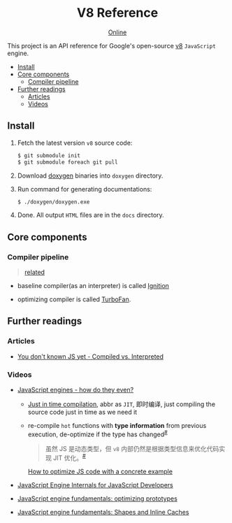 <h1 align="center">V8 Reference</h1>

<p align="center"><a href="https://lbwa.github.io/v8-reference">Online</a></p>

This project is an API reference for Google's open-source [v8](https://github.com/v8/v8) `JavaScript` engine.

<!-- TOC -->

- [Install](#install)
- [Core components](#core-components)
  - [Compiler pipeline](#compiler-pipeline)
- [Further readings](#further-readings)
  - [Articles](#articles)
  - [Videos](#videos)

<!-- /TOC -->

## Install

1. Fetch the latest version `v8` source code:

   ```bash
   $ git submodule init
   $ git submodule foreach git pull
   ```

1. Download [doxygen](https://github.com/doxygen/doxygen) binaries into `doxygen` directory.

1. Run command for generating documentations:

   ```bash
   $ ./doxygen/doxygen.exe
   ```

1. Done. All output `HTML` files are in the `docs` directory.

## Core components

### Compiler pipeline

> [related](https://youtu.be/p-iiEDtpy6I?t=726)

- baseline compiler(as an interpreter) is called [Ignition](https://v8.dev/docs/ignition)

- optimizing compiler is called [TurboFan](https://v8.dev/docs/turbofan).

## Further readings

### Articles

- [You don't known JS yet - Compiled vs. Interpreted](https://github.com/getify/You-Dont-Know-JS/blob/2nd-ed/scope-closures/ch1.md#compiled-vs-interpreted)

### Videos

- [JavaScript engines - how do they even?](https://youtu.be/p-iiEDtpy6I)

  - [Just in time compilation](https://youtu.be/p-iiEDtpy6I?t=510), abbr as `JIT`, 即时编译, just compiling the source code just in time as we need it

  - re-compile `hot` functions with **type information** from previous execution, de-optimize if the type has changed<sup>[#](https://youtu.be/p-iiEDtpy6I?t=588)</sup>

    > 虽然 JS 是动态类型，但 `v8` 内部仍然是根据类型信息来优化代码实现 JIT 优化。<sup>[#](https://youtu.be/p-iiEDtpy6I?t=787)</sup>

    [How to optimize JS code with a concrete example](https://youtu.be/p-iiEDtpy6I?t=810)

- [JavaScript Engine Internals for JavaScript Developers](https://youtu.be/-lt6a9kbc_k)
- [JavaScript engine fundamentals: optimizing prototypes](https://mathiasbynens.be/notes/prototypes)
- [JavaScript engine fundamentals: Shapes and Inline Caches](https://mathiasbynens.be/notes/shapes-ics)
